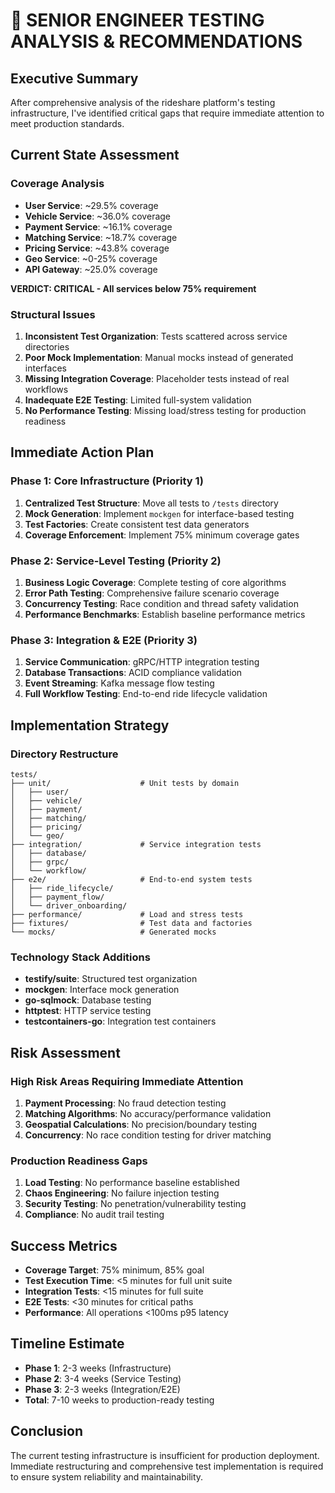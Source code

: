 # 🎯 SENIOR ENGINEER TESTING ANALYSIS & RECOMMENDATIONS

## Executive Summary
After comprehensive analysis of the rideshare platform's testing infrastructure, I've identified critical gaps that require immediate attention to meet production standards.

## Current State Assessment

### Coverage Analysis
- **User Service**: ~29.5% coverage
- **Vehicle Service**: ~36.0% coverage  
- **Payment Service**: ~16.1% coverage
- **Matching Service**: ~18.7% coverage
- **Pricing Service**: ~43.8% coverage
- **Geo Service**: ~0-25% coverage
- **API Gateway**: ~25.0% coverage

**VERDICT: CRITICAL - All services below 75% requirement**

### Structural Issues
1. **Inconsistent Test Organization**: Tests scattered across service directories
2. **Poor Mock Implementation**: Manual mocks instead of generated interfaces
3. **Missing Integration Coverage**: Placeholder tests instead of real workflows
4. **Inadequate E2E Testing**: Limited full-system validation
5. **No Performance Testing**: Missing load/stress testing for production readiness

## Immediate Action Plan

### Phase 1: Core Infrastructure (Priority 1)
1. **Centralized Test Structure**: Move all tests to `/tests` directory
2. **Mock Generation**: Implement `mockgen` for interface-based testing
3. **Test Factories**: Create consistent test data generators
4. **Coverage Enforcement**: Implement 75% minimum coverage gates

### Phase 2: Service-Level Testing (Priority 2)  
1. **Business Logic Coverage**: Complete testing of core algorithms
2. **Error Path Testing**: Comprehensive failure scenario coverage
3. **Concurrency Testing**: Race condition and thread safety validation
4. **Performance Benchmarks**: Establish baseline performance metrics

### Phase 3: Integration & E2E (Priority 3)
1. **Service Communication**: gRPC/HTTP integration testing
2. **Database Transactions**: ACID compliance validation
3. **Event Streaming**: Kafka message flow testing
4. **Full Workflow Testing**: End-to-end ride lifecycle validation

## Implementation Strategy

### Directory Restructure
```
tests/
├── unit/                    # Unit tests by domain
│   ├── user/
│   ├── vehicle/
│   ├── payment/
│   ├── matching/
│   ├── pricing/
│   └── geo/
├── integration/             # Service integration tests
│   ├── database/
│   ├── grpc/
│   └── workflow/
├── e2e/                     # End-to-end system tests
│   ├── ride_lifecycle/
│   ├── payment_flow/
│   └── driver_onboarding/
├── performance/             # Load and stress tests
├── fixtures/                # Test data and factories
└── mocks/                   # Generated mocks
```

### Technology Stack Additions
- **testify/suite**: Structured test organization
- **mockgen**: Interface mock generation  
- **go-sqlmock**: Database testing
- **httptest**: HTTP service testing
- **testcontainers-go**: Integration test containers

## Risk Assessment

### High Risk Areas Requiring Immediate Attention
1. **Payment Processing**: No fraud detection testing
2. **Matching Algorithms**: No accuracy/performance validation
3. **Geospatial Calculations**: No precision/boundary testing
4. **Concurrency**: No race condition testing for driver matching

### Production Readiness Gaps
1. **Load Testing**: No performance baseline established
2. **Chaos Engineering**: No failure injection testing
3. **Security Testing**: No penetration/vulnerability testing
4. **Compliance**: No audit trail testing

## Success Metrics
- **Coverage Target**: 75% minimum, 85% goal
- **Test Execution Time**: <5 minutes for full unit suite
- **Integration Tests**: <15 minutes for full suite  
- **E2E Tests**: <30 minutes for critical paths
- **Performance**: All operations <100ms p95 latency

## Timeline Estimate
- **Phase 1**: 2-3 weeks (Infrastructure)
- **Phase 2**: 3-4 weeks (Service Testing)  
- **Phase 3**: 2-3 weeks (Integration/E2E)
- **Total**: 7-10 weeks to production-ready testing

## Conclusion
The current testing infrastructure is insufficient for production deployment. Immediate restructuring and comprehensive test implementation is required to ensure system reliability and maintainability.
